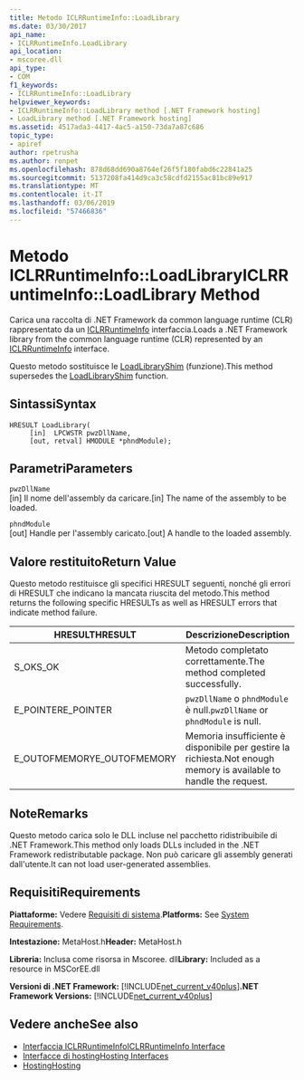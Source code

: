 ```yaml
---
title: Metodo ICLRRuntimeInfo::LoadLibrary
ms.date: 03/30/2017
api_name:
- ICLRRuntimeInfo.LoadLibrary
api_location:
- mscoree.dll
api_type:
- COM
f1_keywords:
- ICLRRuntimeInfo::LoadLibrary
helpviewer_keywords:
- ICLRRuntimeInfo::LoadLibrary method [.NET Framework hosting]
- LoadLibrary method [.NET Framework hosting]
ms.assetid: 4517ada3-4417-4ac5-a150-73da7a87c686
topic_type:
- apiref
author: rpetrusha
ms.author: ronpet
ms.openlocfilehash: 878d68dd690a8764ef26f5f180fabd6c22841a25
ms.sourcegitcommit: 5137208fa414d9ca3c58cdfd2155ac81bc89e917
ms.translationtype: MT
ms.contentlocale: it-IT
ms.lasthandoff: 03/06/2019
ms.locfileid: "57466836"
---
```

# <a name="iclrruntimeinfoloadlibrary-method"></a><span data-ttu-id="e12ad-102">Metodo ICLRRuntimeInfo::LoadLibrary</span><span class="sxs-lookup"><span data-stu-id="e12ad-102">ICLRRuntimeInfo::LoadLibrary Method</span></span>
<span data-ttu-id="e12ad-103">Carica una raccolta di .NET Framework da common language runtime (CLR) rappresentato da un [ICLRRuntimeInfo](../../../../docs/framework/unmanaged-api/hosting/iclrruntimeinfo-interface.md) interfaccia.</span><span class="sxs-lookup"><span data-stu-id="e12ad-103">Loads a .NET Framework library from the common language runtime (CLR) represented by an [ICLRRuntimeInfo](../../../../docs/framework/unmanaged-api/hosting/iclrruntimeinfo-interface.md) interface.</span></span>  
  
 <span data-ttu-id="e12ad-104">Questo metodo sostituisce le [LoadLibraryShim](../../../../docs/framework/unmanaged-api/hosting/loadlibraryshim-function.md) (funzione).</span><span class="sxs-lookup"><span data-stu-id="e12ad-104">This method supersedes the [LoadLibraryShim](../../../../docs/framework/unmanaged-api/hosting/loadlibraryshim-function.md) function.</span></span>  
  
## <a name="syntax"></a><span data-ttu-id="e12ad-105">Sintassi</span><span class="sxs-lookup"><span data-stu-id="e12ad-105">Syntax</span></span>  
  
```  
HRESULT LoadLibrary(  
     [in]  LPCWSTR pwzDllName,  
     [out, retval] HMODULE *phndModule);  
```  
  
## <a name="parameters"></a><span data-ttu-id="e12ad-106">Parametri</span><span class="sxs-lookup"><span data-stu-id="e12ad-106">Parameters</span></span>  
 `pwzDllName`  
 <span data-ttu-id="e12ad-107">[in] Il nome dell'assembly da caricare.</span><span class="sxs-lookup"><span data-stu-id="e12ad-107">[in] The name of the assembly to be loaded.</span></span>  
  
 `phndModule`  
 <span data-ttu-id="e12ad-108">[out] Handle per l'assembly caricato.</span><span class="sxs-lookup"><span data-stu-id="e12ad-108">[out] A handle to the loaded assembly.</span></span>  
  
## <a name="return-value"></a><span data-ttu-id="e12ad-109">Valore restituito</span><span class="sxs-lookup"><span data-stu-id="e12ad-109">Return Value</span></span>  
 <span data-ttu-id="e12ad-110">Questo metodo restituisce gli specifici HRESULT seguenti, nonché gli errori di HRESULT che indicano la mancata riuscita del metodo.</span><span class="sxs-lookup"><span data-stu-id="e12ad-110">This method returns the following specific HRESULTs as well as HRESULT errors that indicate method failure.</span></span>  
  
|<span data-ttu-id="e12ad-111">HRESULT</span><span class="sxs-lookup"><span data-stu-id="e12ad-111">HRESULT</span></span>|<span data-ttu-id="e12ad-112">Descrizione</span><span class="sxs-lookup"><span data-stu-id="e12ad-112">Description</span></span>|  
|-------------|-----------------|  
|<span data-ttu-id="e12ad-113">S_OK</span><span class="sxs-lookup"><span data-stu-id="e12ad-113">S_OK</span></span>|<span data-ttu-id="e12ad-114">Metodo completato correttamente.</span><span class="sxs-lookup"><span data-stu-id="e12ad-114">The method completed successfully.</span></span>|  
|<span data-ttu-id="e12ad-115">E_POINTER</span><span class="sxs-lookup"><span data-stu-id="e12ad-115">E_POINTER</span></span>|<span data-ttu-id="e12ad-116">`pwzDllName` o `phndModule` è null.</span><span class="sxs-lookup"><span data-stu-id="e12ad-116">`pwzDllName` or `phndModule` is null.</span></span>|  
|<span data-ttu-id="e12ad-117">E_OUTOFMEMORY</span><span class="sxs-lookup"><span data-stu-id="e12ad-117">E_OUTOFMEMORY</span></span>|<span data-ttu-id="e12ad-118">Memoria insufficiente è disponibile per gestire la richiesta.</span><span class="sxs-lookup"><span data-stu-id="e12ad-118">Not enough memory is available to handle the request.</span></span>|  
  
## <a name="remarks"></a><span data-ttu-id="e12ad-119">Note</span><span class="sxs-lookup"><span data-stu-id="e12ad-119">Remarks</span></span>  
 <span data-ttu-id="e12ad-120">Questo metodo carica solo le DLL incluse nel pacchetto ridistribuibile di .NET Framework.</span><span class="sxs-lookup"><span data-stu-id="e12ad-120">This method only loads DLLs included in the .NET Framework redistributable package.</span></span> <span data-ttu-id="e12ad-121">Non può caricare gli assembly generati dall'utente.</span><span class="sxs-lookup"><span data-stu-id="e12ad-121">It can not load user-generated assemblies.</span></span>  
  
## <a name="requirements"></a><span data-ttu-id="e12ad-122">Requisiti</span><span class="sxs-lookup"><span data-stu-id="e12ad-122">Requirements</span></span>  
 <span data-ttu-id="e12ad-123">**Piattaforme:** Vedere [Requisiti di sistema](../../../../docs/framework/get-started/system-requirements.md).</span><span class="sxs-lookup"><span data-stu-id="e12ad-123">**Platforms:** See [System Requirements](../../../../docs/framework/get-started/system-requirements.md).</span></span>  
  
 <span data-ttu-id="e12ad-124">**Intestazione:** MetaHost.h</span><span class="sxs-lookup"><span data-stu-id="e12ad-124">**Header:** MetaHost.h</span></span>  
  
 <span data-ttu-id="e12ad-125">**Libreria:** Inclusa come risorsa in Mscoree. dll</span><span class="sxs-lookup"><span data-stu-id="e12ad-125">**Library:** Included as a resource in MSCorEE.dll</span></span>  
  
 <span data-ttu-id="e12ad-126">**Versioni di .NET Framework:** [!INCLUDE[net_current_v40plus](../../../../includes/net-current-v40plus-md.md)]</span><span class="sxs-lookup"><span data-stu-id="e12ad-126">**.NET Framework Versions:** [!INCLUDE[net_current_v40plus](../../../../includes/net-current-v40plus-md.md)]</span></span>  
  
## <a name="see-also"></a><span data-ttu-id="e12ad-127">Vedere anche</span><span class="sxs-lookup"><span data-stu-id="e12ad-127">See also</span></span>
- [<span data-ttu-id="e12ad-128">Interfaccia ICLRRuntimeInfo</span><span class="sxs-lookup"><span data-stu-id="e12ad-128">ICLRRuntimeInfo Interface</span></span>](../../../../docs/framework/unmanaged-api/hosting/iclrruntimeinfo-interface.md)
- [<span data-ttu-id="e12ad-129">Interfacce di hosting</span><span class="sxs-lookup"><span data-stu-id="e12ad-129">Hosting Interfaces</span></span>](../../../../docs/framework/unmanaged-api/hosting/hosting-interfaces.md)
- [<span data-ttu-id="e12ad-130">Hosting</span><span class="sxs-lookup"><span data-stu-id="e12ad-130">Hosting</span></span>](../../../../docs/framework/unmanaged-api/hosting/index.md)
